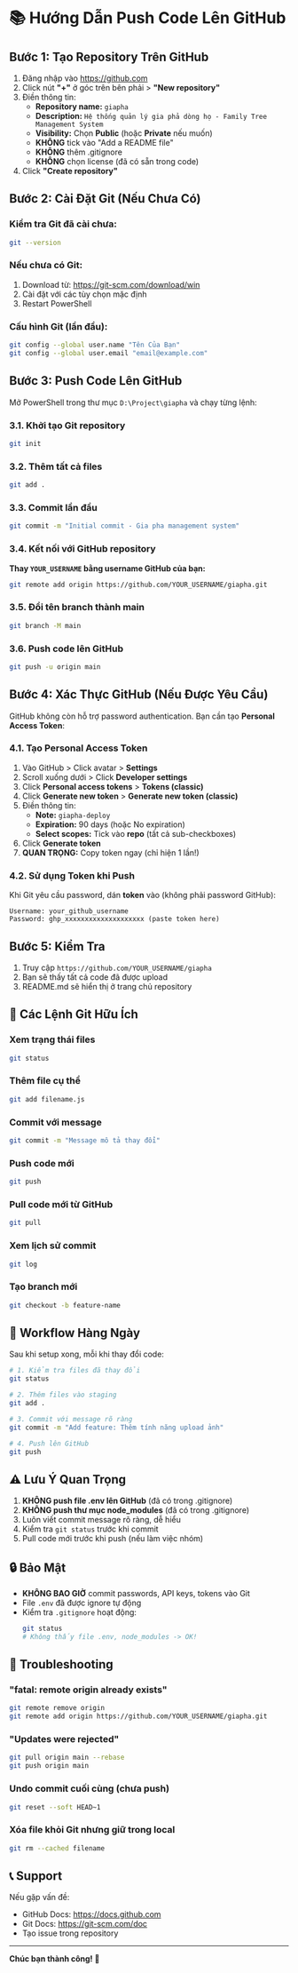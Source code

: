 # 📚 Hướng Dẫn Push Code Lên GitHub

## Bước 1: Tạo Repository Trên GitHub

1. Đăng nhập vào https://github.com
2. Click nút **"+"** ở góc trên bên phải > **"New repository"**
3. Điền thông tin:
   - **Repository name:** `giapha`
   - **Description:** `Hệ thống quản lý gia phả dòng họ - Family Tree Management System`
   - **Visibility:** Chọn **Public** (hoặc **Private** nếu muốn)
   - **KHÔNG** tick vào "Add a README file"
   - **KHÔNG** thêm .gitignore
   - **KHÔNG** chọn license (đã có sẵn trong code)
4. Click **"Create repository"**

## Bước 2: Cài Đặt Git (Nếu Chưa Có)

### Kiểm tra Git đã cài chưa:
```bash
git --version
```

### Nếu chưa có Git:
1. Download từ: https://git-scm.com/download/win
2. Cài đặt với các tùy chọn mặc định
3. Restart PowerShell

### Cấu hình Git (lần đầu):
```bash
git config --global user.name "Tên Của Bạn"
git config --global user.email "email@example.com"
```

## Bước 3: Push Code Lên GitHub

Mở PowerShell trong thư mục `D:\Project\giapha` và chạy từng lệnh:

### 3.1. Khởi tạo Git repository
```bash
git init
```

### 3.2. Thêm tất cả files
```bash
git add .
```

### 3.3. Commit lần đầu
```bash
git commit -m "Initial commit - Gia pha management system"
```

### 3.4. Kết nối với GitHub repository
**Thay `YOUR_USERNAME` bằng username GitHub của bạn:**
```bash
git remote add origin https://github.com/YOUR_USERNAME/giapha.git
```

### 3.5. Đổi tên branch thành main
```bash
git branch -M main
```

### 3.6. Push code lên GitHub
```bash
git push -u origin main
```

## Bước 4: Xác Thực GitHub (Nếu Được Yêu Cầu)

GitHub không còn hỗ trợ password authentication. Bạn cần tạo **Personal Access Token**:

### 4.1. Tạo Personal Access Token
1. Vào GitHub > Click avatar > **Settings**
2. Scroll xuống dưới > Click **Developer settings**
3. Click **Personal access tokens** > **Tokens (classic)**
4. Click **Generate new token** > **Generate new token (classic)**
5. Điền thông tin:
   - **Note:** `giapha-deploy`
   - **Expiration:** 90 days (hoặc No expiration)
   - **Select scopes:** Tick vào **repo** (tất cả sub-checkboxes)
6. Click **Generate token**
7. **QUAN TRỌNG:** Copy token ngay (chỉ hiện 1 lần!)

### 4.2. Sử dụng Token khi Push
Khi Git yêu cầu password, dán **token** vào (không phải password GitHub):
```
Username: your_github_username
Password: ghp_xxxxxxxxxxxxxxxxxxxx (paste token here)
```

## Bước 5: Kiểm Tra

1. Truy cập `https://github.com/YOUR_USERNAME/giapha`
2. Bạn sẽ thấy tất cả code đã được upload
3. README.md sẽ hiển thị ở trang chủ repository

## 📝 Các Lệnh Git Hữu Ích

### Xem trạng thái files
```bash
git status
```

### Thêm file cụ thể
```bash
git add filename.js
```

### Commit với message
```bash
git commit -m "Message mô tả thay đổi"
```

### Push code mới
```bash
git push
```

### Pull code mới từ GitHub
```bash
git pull
```

### Xem lịch sử commit
```bash
git log
```

### Tạo branch mới
```bash
git checkout -b feature-name
```

## 🔄 Workflow Hàng Ngày

Sau khi setup xong, mỗi khi thay đổi code:

```bash
# 1. Kiểm tra files đã thay đổi
git status

# 2. Thêm files vào staging
git add .

# 3. Commit với message rõ ràng
git commit -m "Add feature: Thêm tính năng upload ảnh"

# 4. Push lên GitHub
git push
```

## ⚠️ Lưu Ý Quan Trọng

1. **KHÔNG push file .env lên GitHub** (đã có trong .gitignore)
2. **KHÔNG push thư mục node_modules** (đã có trong .gitignore)
3. Luôn viết commit message rõ ràng, dễ hiểu
4. Kiểm tra `git status` trước khi commit
5. Pull code mới trước khi push (nếu làm việc nhóm)

## 🔒 Bảo Mật

- **KHÔNG BAO GIỜ** commit passwords, API keys, tokens vào Git
- File `.env` đã được ignore tự động
- Kiểm tra `.gitignore` hoạt động:
  ```bash
  git status
  # Không thấy file .env, node_modules -> OK!
  ```

## 🐛 Troubleshooting

### "fatal: remote origin already exists"
```bash
git remote remove origin
git remote add origin https://github.com/YOUR_USERNAME/giapha.git
```

### "Updates were rejected"
```bash
git pull origin main --rebase
git push origin main
```

### Undo commit cuối cùng (chưa push)
```bash
git reset --soft HEAD~1
```

### Xóa file khỏi Git nhưng giữ trong local
```bash
git rm --cached filename
```

## 📞 Support

Nếu gặp vấn đề:
- GitHub Docs: https://docs.github.com
- Git Docs: https://git-scm.com/doc
- Tạo issue trong repository

---

**Chúc bạn thành công! 🚀**
